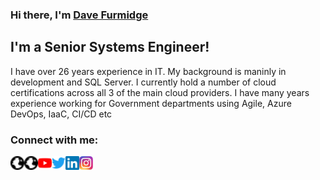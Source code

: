 ### Hi there, I'm [Dave Furmidge][website]

## I'm a Senior Systems Engineer!


I have over 26 years experience in IT. My background is maninly in development and SQL Server. I currently hold a number of cloud certifications across all 3 of the main cloud providers.
I have many years experience working for Government departments using Agile, Azure DevOps, IaaC, CI/CD etc

### Connect with me:

[<img align="left" alt="About Me" width="22px" src="https://raw.githubusercontent.com/iconic/open-iconic/master/svg/globe.svg" />][cvwebsite] 
[<img align="left" alt="DevOpsWithDave" width="22px" src="https://raw.githubusercontent.com/iconic/open-iconic/master/svg/globe.svg" />][website]
[<img align="left" alt="YouTube" width="22px" src="https://raw.githubusercontent.com/devopswithdave/devopswithdave/main/assets/youtube.svg" />][youtube]
[<img align="left" alt="Twitter" width="22px" src="https://raw.githubusercontent.com/devopswithdave/devopswithdave/main/assets/twitter.svg" />][twitter]
[<img align="left" alt="LinkedIn" width="22px" src="https://raw.githubusercontent.com/devopswithdave/devopswithdave/main/assets/linkedin.svg" />][linkedin]
[<img align="left" alt="Instagram" width="22px" src="https://raw.githubusercontent.com/devopswithdave/devopswithdave/main/assets/instagram.png" />][instagram]

<br />

[cvwebsite]: https://www.furmidge.uk
[website]: https://www.devopswithdave.com
[twitter]: https://twitter.com/devopswithdave
[youtube]: https://www.youtube.com/devopswithdave
[linkedin]: https://www.linkedin.com/in/dave-furmidge-17376525/
[instagram]: https://www.instagram.com/devopswithdave

<!--
**devopswithdave/devopswithdave** is a ✨ _special_ ✨ repository because its `README.md` (this file) appears on your GitHub profile.

Here are some ideas to get you started:

- 🔭 I’m currently working on ...
- 🌱 I’m currently learning ...
- 👯 I’m looking to collaborate on ...
- 🤔 I’m looking for help with ...
- 💬 Ask me about ...
- 📫 How to reach me: ...
- 😄 Pronouns: ...
- ⚡ Fun fact: ...
-->
